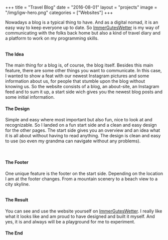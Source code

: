 +++
title = "Travel Blog"
date = "2016-08-01"
layout = "projects"
image = "/img/igw-hero.png"
categories = ["Websites"]
+++


Nowadays a blog is a typical thing to have. And as a digital nomad, it is an easy way to keep everyone up to date. So <a href="https://www.immerguteswetter.de" target="_blank">ImmerGutesWetter</a> is my way of communicating with the folks back home but also a kind of travel diary and a platform to work on my programming skills.

<div>
	<img src="/img/igw/igw-plane.png" alt="">
</div>

<h4>The Idea</h4>

The main thing for a blog is, of course, the blog itself. Besides this main feature, there are some other things you want to communicate. In this case, I wanted to show a feat with our newest Instagram pictures and some information about us, for people that stumble upon the blog without knowing us.
So the website consists of a blog, an about-site, an Instagram feed and to sum it up, a start side wich gives you the newest blog posts and some initial information.

<!-- <div>
	<img src="/img/igw-header.png" alt="">
</div> -->


<h4>The Design</h4>

Simple and easy where most important but also fun, nice to look at and recognizable. So I landed on a fun start side and a clean and easy design for the other pages. 
The start side gives you an overview and an idea what it is all about without having to read anything. 
The design is clean and easy to use (so even my grandma can navigate without any problems).

<div class="igw-img-row">
	<img src="/img/igw/igw-side-start.png" alt="">
	<img src="/img/igw/igw-side-blog.png" alt="">
</div>


<h4>The Footer</h4>

One unique feature is the footer on the start side. Depending on the location I am at the footer changes. From a mountain scenery to a beach view to a city skyline. 

<div>
	<img src="/img/igw/igw-footer-mountains.png" alt="">
</div>
<div>
	<img src="/img/igw/igw-footer-beach.png" alt="">
</div>
<div>
	<img src="/img/igw/igw-footer-city.png" alt="">
</div>




<h4>The Result</h4>

You can see and use the website yourself on <a href="www.immerguteswetter.de">ImmerGutesWetter</a>. I really like what it looks like and am proud to have designed and built it myself. And yes, it is and always will be a playground for me to experiment. 



<h4>The End</h4>